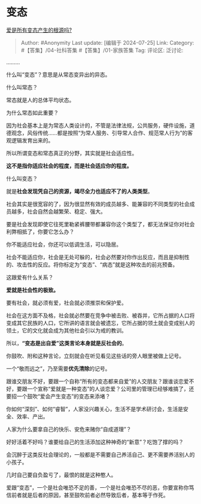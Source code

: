 # 变态
[爱是所有变态产生的根源吗?](https://www.zhihu.com/question/630843649/answer/3572297730)

> Author: #Anonymity
> Last update: [编辑于 2024-07-25]
> Link:
> Category: #【答集】/04-社科答集 #【答集】/01-家族答集 
> Tag: 
> 评论区:
> 泛讨论:

………

什么叫“变态”？意思是从常态变异出的异态。

什么叫常态？

常态就是人的总体平均状态。

为什么常态如此重要？

因为社会基本上是为常态人类设计的，不管是法律法规，公共服务，硬件设施，道德观念，风俗传统……都是按照“为常人服务、引导常人合作、规范常人行为”的客观逻辑发育出来的。

所以所谓变态和常态真正的分野，其实就是社会适应性。

**这不是指你适应社会的程度，而是社会适应你的程度。**

什么叫变态？

就是**社会发现凭自己的资源，竭尽全力也适应不了的人类类型**。

社会其实是很宽容的了，因为很显然有效的成员越多、能兼容的不同类型的社会成员越多，社会自然会越繁荣、稳定、强大。

要是社会发现即使它往死里勒紧裤腰带都兼容你这个类型了，都无法保证你对社会利弊相抵了，你要它怎么办？

你不能适应社会，你还可以低调生活，可以隐居。

社会不能适应你，社会是无处可躲的，社会必然要对你作出反应，而且是抑制性的、攻击性的反应。将你标定为“变态”、“病态”就是这种攻击的前兆预备。

这跟爱有什么关系？

**爱就是社会性的极致。**

要有社会，就必须有爱，社会就必须推崇和保护爱。

社会在这方面不及格，社会就必然要在竞争中被击败、被吞并，它所占据的人口将变成其它民族的人口，它所讲的语言就会被遗忘，它所占据的领土就会变成别人的领土，它的文化就会成为其他社会引以为戒的教训。

所以，**“变态是出自爱”这类言论本身就是反社会的**。

你鼓吹、附和这种言论，立刻就会在听见看见这些话的旁人眼里被做上记号。

一个“敬而远之”，乃至需要**优先清除**的记号。

跟谁交朋友不好，要跟一个自称“所有的变态都来自爱”的人交朋友？跟谁谈恋爱不好，要跟一个宣称“爱就是一种变态”的人谈恋爱？公司里的管理已经够难搞了，还要招一个鼓吹“爱会产生变态”的变态来添堵？

你如何“深刻”、如何“睿智”，人家没兴趣关心，生活不是学术研讨会，生活是安全、效率、产出。

人家为什么要拿自己的快乐、安危来赌你“自成道理”？

好好活着不好吗？谁要给自己的生活添加这种神奇的“新意”？吃饱了撑的吗？

会沉醉于这类反社会理论的，一般都是不需要自己养活自己、更不需要养活别人的小孩子。

几时自己要自负盈亏了，最恨的就是这种憨人。

爱跟“变态”，一个是社会唯恐不足的善，一个是社会唯恐不尽的恶，你要宣称你笃信前者就是后者的原因，甚至鼓吹前者必然导致后者，基本等于作死。